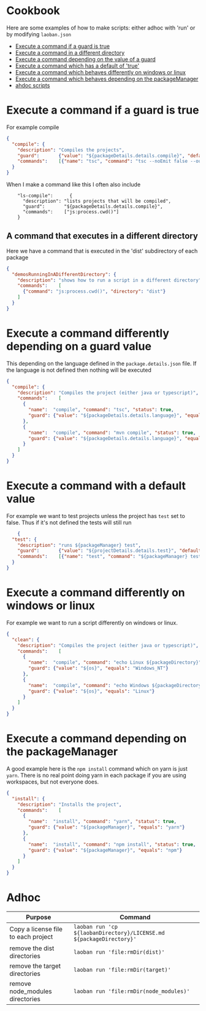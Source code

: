 # Cookbook

Here are some examples of how to make scripts: either adhoc with 'run' or by modifying `laoban.json`

* [Execute a command if a guard is true](#guardTrue)
* [Execute a command in a different directory](#differentDirectory)
* [Execute a command depending on the value of a guard](#guardValue)
* [Execute a command which has a default of 'true'](#guardDefault)
* [Execute a command which behaves differently on windows or linux](#guardOs)
* [Execute a command which behaves depending on the packageManager](#packageManager)
* [ahdoc scripts](#adhoc)

<div id="guardTrue"></div>

# Execute a command if a guard is true

For example compile

```json
{
  "compile": {
    "description": "Compiles the projects",
    "guard":       {"value": "${packageDetails.details.compile}", "default": true},
    "commands":    [{"name": "tsc", "command": "tsc --noEmit false --outDir dist", "status": true}]
  }
}
```

When I make a command like this I often also include

```shell
    "ls-compile":      {
      "description": "lists projects that will be compiled",
      "guard":       "${packageDetails.details.compile}",
      "commands":    ["js:process.cwd()"]
    }
```

<div id="differentDirectory"></div>

## A command that executes in a different directory

Here we have a command that is executed in the 'dist' subdirectory of each package
```json
{
  "demosRunningInADifferentDirectory": {
    "description": "shows how to run a script in a different directory",
    "commands":    [
      {"command": "js:process.cwd()", "directory": "dist"}
    ]
  }
}
```

<div id="guardValue"></div>

# Execute a command differently depending on a guard value

This depending on the language defined in the `package.details.json` file. If the language is not defined then nothing
will be executed

```json
{
  "compile": {
    "description": "Compiles the project (either java or typescript)",
    "commands":    [
      {
        "name":  "compile", "command": "tsc", "status": true,
        "guard": {"value": "${packageDetails.details.language}", "equals": "typescript"}
      },
      {
        "name":  "compile", "command": "mvn compile", "status": true,
        "guard": {"value": "${packageDetails.details.language}", "equals": "java"}
      }
    ]
  }
}
```

<div id="guardDefault"></div>

# Execute a command with a default value

For example we want to test projects unless the project has `test` set to false. Thus if it's not defined the tests will
still run

```json
    {
  "test": {
    "description": "runs ${packageManager} test",
    "guard":       {"value": "${projectDetails.details.test}", "default": true},
    "commands":    [{"name": "test", "command": "${packageManager} test", "status": true}]
  }
}
```

<div id="guardOs"></div>

# Execute a command differently on windows or linux

For example we want to run a script differently on windows or linux.

```json
{
  "clean": {
    "description": "Compiles the project (either java or typescript)",
    "commands":    [
      {
        "name":  "compile", "command": "echo Linux ${packageDirectory}", "status": true,
        "guard": {"value": "${os}", "equals": "Windows_NT"}
      },
      {
        "name":  "compile", "command": "echo Windows ${packageDirectory}", "status": true,
        "guard": {"value": "${os}", "equals": "Linux"}
      }
    ]
  }
}
```

<div id="packageManager"></div>

# Execute a command depending on the packageManager

A good example here is the `npm install` command which on yarn is just `yarn`. There is no real point doing yarn in each
package if you are using workspaces, but not everyone does.

```json
{
  "install": {
    "description": "Installs the project",
    "commands":    [
      {
        "name":  "install", "command": "yarn", "status": true,
        "guard": {"value": "${packageManager}", "equals": "yarn"}
      },
      {
        "name":  "install", "command": "npm install", "status": true,
        "guard": {"value": "${packageManager}", "equals": "npm"}
      }
    ]
  }
}
```

<div id="adhoc"></div>

# Adhoc

| Purpose | Command |
| --- | --- |
| Copy a license file to each project | `laoban run 'cp ${laobanDirectory}/LICENSE.md ${packageDirectory}'` |
| remove the dist directories  | `laoban run 'file:rmDir(dist)'` |
| remove the target directories  | `laoban run 'file:rmDir(target)'` |
| remove node_modules directories  | `laoban run 'file:rmDir(node_modules)'` |
